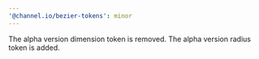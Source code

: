 ```yaml
---
'@channel.io/bezier-tokens': minor
---
```


The alpha version dimension token is removed. The alpha version radius token is added.
